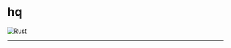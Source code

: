 # hq

[![Rust](https://github.com/ckampfe/hq/actions/workflows/rust.yml/badge.svg)](https://github.com/ckampfe/hq/actions/workflows/rust.yml)

---
